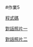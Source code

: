 #作業5

[程式碼](https://github.com/40957024O-steven/NTNUclass/blob/main/homework5/main.js)

[對話照片一](https://github.com/40957024O-steven/NTNUclass/blob/main/homework5/%E5%9C%96%E7%89%87%E4%B8%80.png)

[對話照片二](https://github.com/40957024O-steven/NTNUclass/blob/main/homework5/%E5%9C%96%E7%89%87%E4%BA%8C.png)
